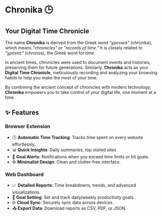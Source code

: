 # Chronika 🕒  
## Your Digital Time Chronicle  

The name **Chronika** is derived from the Greek word *"χρονικά"* (chronika), which means *"chronicles"* or *"records of time."* It is closely related to *"χρόνος"* (chronos), the Greek word for *time.*  

In ancient times, chronicles were used to document events and histories, preserving them for future generations. Similarly, **Chronika** acts as your **Digital Time Chronicle**, meticulously recording and analyzing your browsing habits to help you make the most of your time.  

By combining the ancient concept of chronicles with modern technology, **Chronika** empowers you to take control of your digital life, one moment at a time.


## ✨ Features  

### **Browser Extension**  
- 🕒 **Automatic Time Tracking**: Tracks time spent on every website effortlessly.  
- 📊 **Quick Insights**: Daily summaries, top visited sites
- 🔔 **Goal Alerts**: Notifications when you exceed time limits or hit goals.  
- ⚙️ **Minimalist Design**: Clean and clutter-free interface.  

### **Web Dashboard**  
- 📈 **Detailed Reports**: Time breakdowns, trends, and advanced visualizations.  
- 🎯 **Goal Setting**: Set and track daily/weekly productivity goals.  
- 🌐 **Cloud Sync**: Securely sync data across devices.  
- 📤 **Export Data**: Download reports as CSV, PDF, or JSON.  


